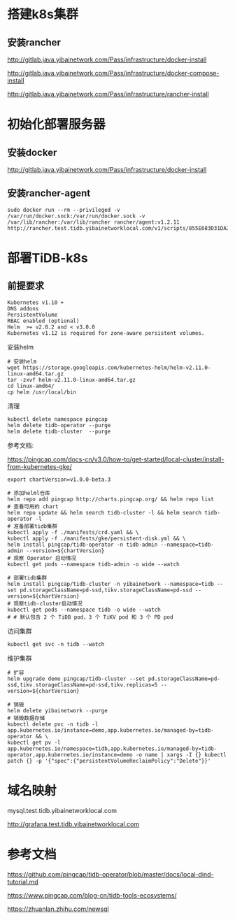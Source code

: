 # 搭建k8s集群

## 安装rancher

http://gitlab.java.yibainetwork.com/Pass/infrastructure/docker-install

http://gitlab.java.yibainetwork.com/Pass/infrastructure/docker-compose-install

http://gitlab.java.yibainetwork.com/Pass/infrastructure/rancher-install



# 初始化部署服务器

## 安装docker

http://gitlab.java.yibainetwork.com/Pass/infrastructure/docker-install

## 安装rancher-agent

```
sudo docker run --rm --privileged -v /var/run/docker.sock:/var/run/docker.sock -v /var/lib/rancher:/var/lib/rancher rancher/agent:v1.2.11 http://rancher.test.tidb.yibainetworklocal.com/v1/scripts/855E683D31DA28A3C627:1546214400000:9WhCkKYfH8Md5R6KNoYzypLgQQg
```



# 部署TiDB-k8s

## 前提要求

```
Kubernetes v1.10 +
DNS addons
PersistentVolume
RBAC enabled (optional)
Helm  >= v2.8.2 and < v3.0.0
Kubernetes v1.12 is required for zone-aware persistent volumes.
```

安装helm

```
# 安装helm
wget https://storage.googleapis.com/kubernetes-helm/helm-v2.11.0-linux-amd64.tar.gz
tar -zxvf helm-v2.11.0-linux-amd64.tar.gz
cd linux-amd64/
cp helm /usr/local/bin
```

清理

```
kubectl delete namespace pingcap
helm delete tidb-operator --purge
helm delete tidb-cluster  --purge
```

参考文档:

https://pingcap.com/docs-cn/v3.0/how-to/get-started/local-cluster/install-from-kubernetes-gke/

```
export chartVersion=v1.0.0-beta.3

# 添加helml仓库
helm repo add pingcap http://charts.pingcap.org/ && helm repo list
# 查看可用的 chart
helm repo update && helm search tidb-cluster -l && helm search tidb-operator -l
# 准备部署tidb集群
kubectl apply -f ./manifests/crd.yaml && \
kubectl apply -f ./manifests/gke/persistent-disk.yml && \
helm install pingcap/tidb-operator -n tidb-admin --namespace=tidb-admin --version=${chartVersion}
# 观察 Operator 启动情况
kubectl get pods --namespace tidb-admin -o wide --watch

# 部署tidb集群
helm install pingcap/tidb-cluster -n yibainetwork --namespace=tidb --set pd.storageClassName=pd-ssd,tikv.storageClassName=pd-ssd --version=${chartVersion}
# 观察tidb-cluster启动情况
kubectl get pods --namespace tidb -o wide --watch
# # 默认包含 2 个 TiDB pod，3 个 TiKV pod 和 3 个 PD pod

```



访问集群

```
kubectl get svc -n tidb --watch
```

维护集群

```
# 扩容
helm upgrade demo pingcap/tidb-cluster --set pd.storageClassName=pd-ssd,tikv.storageClassName=pd-ssd,tikv.replicas=5 --version=${chartVersion}

# 销毁
helm delete yibainetwork --purge
# 销毁数据存储
kubectl delete pvc -n tidb -l app.kubernetes.io/instance=demo,app.kubernetes.io/managed-by=tidb-operator && \
kubectl get pv -l app.kubernetes.io/namespace=tidb,app.kubernetes.io/managed-by=tidb-operator,app.kubernetes.io/instance=demo -o name | xargs -I {} kubectl patch {} -p '{"spec":{"persistentVolumeReclaimPolicy":"Delete"}}'
```







# 域名映射

mysql.test.tidb.yibainetworklocal.com

http://grafana.test.tidb.yibainetworklocal.com

# 参考文档

https://github.com/pingcap/tidb-operator/blob/master/docs/local-dind-tutorial.md

https://www.pingcap.com/blog-cn/tidb-tools-ecosystems/

https://zhuanlan.zhihu.com/newsql

